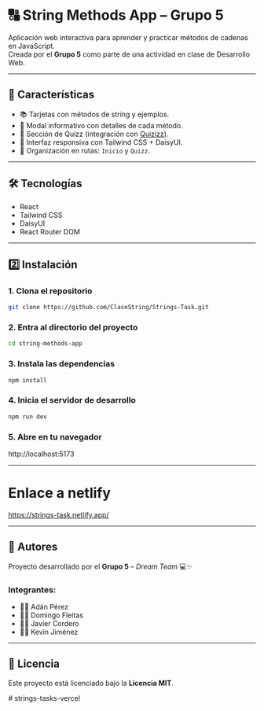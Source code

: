 # 🔠 String Methods App – Grupo 5

Aplicación web interactiva para aprender y practicar métodos de cadenas en JavaScript.  
Creada por el **Grupo 5** como parte de una actividad en clase de Desarrollo Web.

---

## 🚀 Características

- 📚 Tarjetas con métodos de string y ejemplos.
- 💬 Modal informativo con detalles de cada método.
- 🧠 Sección de Quizz (integración con [Quizizz](https://quizizz.com)).
- 🎨 Interfaz responsiva con Tailwind CSS + DaisyUI.
- 🧩 Organización en rutas: `Inicio` y `Quizz`.

---

## 🛠️ Tecnologías

- React
- Tailwind CSS
- DaisyUI
- React Router DOM

---

## 2️⃣ Instalación


### 1. Clona el repositorio
```bash
git clone https://github.com/ClaseString/Strings-Task.git
```

### 2. Entra al directorio del proyecto
```bash
cd string-methods-app
```

### 3. Instala las dependencias
```bash
npm install
```

### 4. Inicia el servidor de desarrollo
```bash
npm run dev
```

### 5. Abre en tu navegador
http://localhost:5173

---

# Enlace a netlify
https://strings-task.netlify.app/

---

## 👥 Autores

Proyecto desarrollado por el **Grupo 5** – *Dream Team* 💻✨

### Integrantes:
- 👩‍💻 Adán Pérez
- 👨‍💻 Domingo Fleitas
- 👩‍💻 Javier Cordero
- 👨‍💻 Kevin Jiménez

---

## 📄 Licencia

Este proyecto está licenciado bajo la **Licencia MIT**.



#   s t r i n g s - t a s k s - v e r c e l  
 